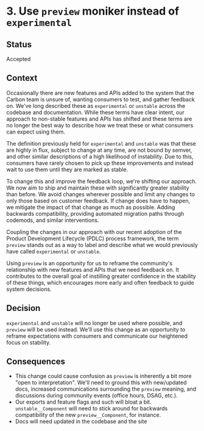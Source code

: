 # 3. Use `preview` moniker instead of `experimental`

## Status

Accepted

## Context

Occasionally there are new features and APIs added to the system that the Carbon
team is unsure of, wanting consumers to test, and gather feedback on. We've long
described these as `experimental` or `unstable` across the codebase and
documentation. While these terms have clear intent, our approach to non-stable
features and APIs has shifted and these terms are no longer the best way to
describe how we treat these or what consumers can expect using them.

The definition previously held for `experimental` and `unstable` was that these
are highly in flux, subject to change at any time, are not bound by semver, and
other similar descriptions of a high likelihood of instability. Due to this,
consumers have rarely chosen to pick up these improvements and instead wait to
use them until they are marked as stable.

To change this and improve the feedback loop, we're shifting our approach. We
now aim to ship and maintain these with significantly greater stability than
before. We avoid changes wherever possible and limit any changes to only those
based on customer feedback. If change does have to happen, we mitigate the
impact of that change as much as possible. Adding backwards compatibility,
providing automated migration paths through codemods, and similar interventions.

Coupling the changes in our approach with our recent adoption of the Product
Development Lifecycle (PDLC) process framework, the term `preview` stands out as
a way to label and describe what we would previously have called `experimental`
or `unstable`.

Using `preview` is an opportunity for us to reframe the community's relationship
with new features and APIs that we need feedback on. It contributes to the
overall goal of instilling greater confidence in the stability of these things,
which encourages more early and often feedback to guide system decisions.

## Decision

`experimental` and `unstable` will no longer be used where possible, and
`preview` will be used instead. We'll use this change as an opportunity to
reframe expectations with consumers and communicate our heightened focus on
stability.

## Consequences

- This change could cause confusion as `preview` is inherently a bit more "open
  to interpretation". We'll need to ground this with new/updated docs, increased
  communications surrounding the `preview` meaning, and discussions during
  community events (office hours, DSAG, etc.).
- Our exports and feature flags and such will bloat a bit. `unstable__Component`
  will need to stick around for backwards compatibility of the new
  `preview__Component`, for instance.
- Docs will need updated in the codebase and the site
